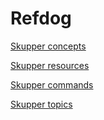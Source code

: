 # Refdog

[Skupper concepts](concepts/index.html)

[Skupper resources](resources/index.html)

[Skupper commands](commands/index.html)

[Skupper topics](topics/index.html)
